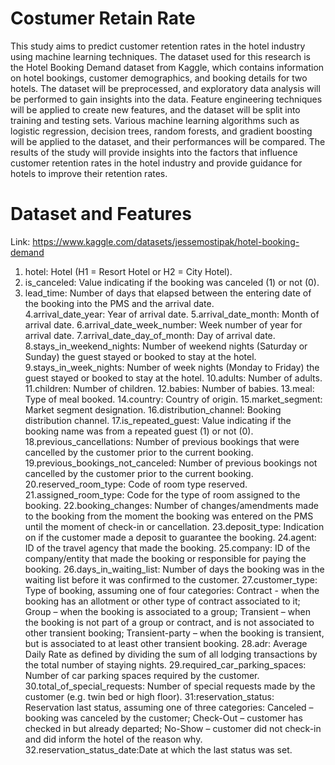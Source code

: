 # Costumer Retain Rate
This study aims to predict customer retention rates in the hotel industry using machine learning techniques. The dataset used for this research is the Hotel Booking Demand dataset from Kaggle, which contains information on hotel bookings, customer demographics, and booking details for two hotels. The dataset will be preprocessed, and exploratory data analysis will be performed to gain insights into the data. Feature engineering techniques will be applied to create new features, and the dataset will be split into training and testing sets. Various machine learning algorithms such as logistic regression, decision trees, random forests, and gradient boosting will be applied to the dataset, and their performances will be compared. The results of the study will provide insights into the factors that influence customer retention rates in the hotel industry and provide guidance for hotels to improve their retention rates.
 
# Dataset and Features

Link: https://www.kaggle.com/datasets/jessemostipak/hotel-booking-demand

1. hotel: Hotel (H1 = Resort Hotel or H2 = City Hotel).  
2. is_canceled: Value indicating if the booking was canceled (1) or not (0).  
3. lead_time: Number of days that elapsed between the entering date of the booking into the PMS and the arrival date.  
4.arrival_date_year: Year of arrival date.
5.arrival_date_month: Month of arrival date.
6.arrival_date_week_number: Week number of year for arrival date.
7.arrival_date_day_of_month: Day of arrival date.
8.stays_in_weekend_nights: Number of weekend nights (Saturday or Sunday) the guest stayed or booked to stay at the hotel.
9.stays_in_week_nights: Number of week nights (Monday to Friday) the guest stayed or booked to stay at the hotel.
10.adults: Number of adults.
11.children: Number of children.
12.babies: Number of babies.
13.meal: Type of meal booked. 
14.country: Country of origin.
15.market_segment: Market segment designation.
16.distribution_channel: Booking distribution channel.
17.is_repeated_guest: Value indicating if the booking name was from a repeated guest (1) or not (0).
18.previous_cancellations: Number of previous bookings that were cancelled by the customer prior to the current booking.
19.previous_bookings_not_canceled: Number of previous bookings not cancelled by the customer prior to the current booking.
20.reserved_room_type: Code of room type reserved.
21.assigned_room_type: Code for the type of room assigned to the booking.
22.booking_changes: Number of changes/amendments made to the booking from the moment the booking was entered on the PMS until the moment of check-in or cancellation.
23.deposit_type: Indication on if the customer made a deposit to guarantee the booking. 
24.agent: ID of the travel agency that made the booking.
25.company: ID of the company/entity that made the booking or responsible for paying the booking.
26.days_in_waiting_list: Number of days the booking was in the waiting list before it was confirmed to the customer.
27.customer_type: Type of booking, assuming one of four categories: Contract - when the booking has an allotment or other type of contract associated to it; Group – when the booking is associated to a group; Transient – when the booking is not part of a group or contract, and is not associated to other transient booking; Transient-party – when the booking is transient, but is associated to at least other transient booking.
28.adr: Average Daily Rate as defined by dividing the sum of all lodging transactions by the total number of staying nights.
29.required_car_parking_spaces: Number of car parking spaces required by the customer.
30.total_of_special_requests: Number of special requests made by the customer (e.g. twin bed or high floor).
31:reservation_status: Reservation last status, assuming one of three categories: Canceled – booking was canceled by the customer; Check-Out – customer has checked in but already departed; No-Show – customer did not check-in and did inform the hotel of the reason why.
32.reservation_status_date:Date at which the last status was set. 











